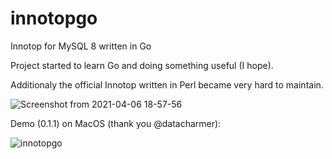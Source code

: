# innotopgo
Innotop for MySQL 8 written in Go

Project started to learn Go and doing something useful (I hope).

Additionaly the official Innotop written in Perl became very hard to maintain.

![Screenshot from 2021-04-06 18-57-56](https://user-images.githubusercontent.com/609675/113749711-3afc1c00-970a-11eb-8ace-ccd0e38cd443.png)

Demo (0.1.1) on MacOS (thank you @datacharmer):

![innotopgo](https://user-images.githubusercontent.com/609675/113839514-08950200-9790-11eb-8cc6-449250909acb.gif)
